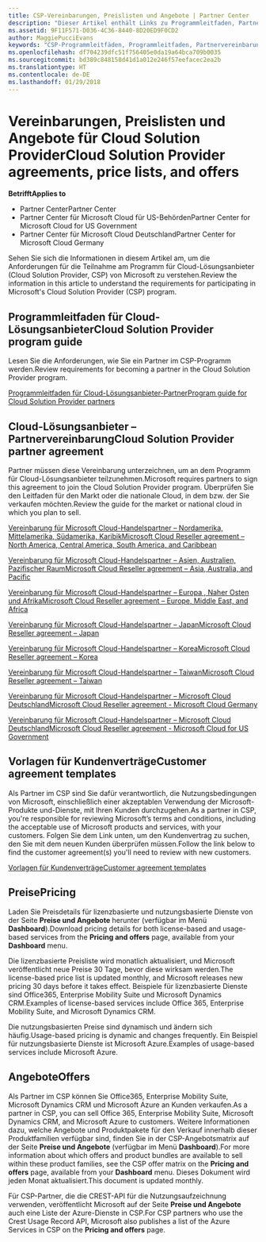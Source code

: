 ```yaml
---
title: CSP-Vereinbarungen, Preislisten und Angebote | Partner Center
description: "Dieser Artikel enthält Links zu Programmleitfaden, Partnervereinbarungen, Kundenverträgen, Preislisten und Angeboten für Cloud-Lösungsanbieter."
ms.assetid: 9F11F571-D036-4C36-8440-8D20ED9F0CD2
author: MaggiePucciEvans
keywords: "CSP-Programmleitfäden, Programmleitfaden, Partnervereinbarungen, Kundenvereinbarung, Preislisten, Angebote"
ms.openlocfilehash: df704239dfc51f756405e0da19a64bca709b0035
ms.sourcegitcommit: bd389c848158d41d1a012e246f57eefacec2ea2b
ms.translationtype: HT
ms.contentlocale: de-DE
ms.lasthandoff: 01/29/2018
---
```

# <a name="cloud-solution-provider-agreements-price-lists-and-offers"></a><span data-ttu-id="93d37-104">Vereinbarungen, Preislisten und Angebote für Cloud Solution Provider</span><span class="sxs-lookup"><span data-stu-id="93d37-104">Cloud Solution Provider agreements, price lists, and offers</span></span>

**<span data-ttu-id="93d37-105">Betrifft</span><span class="sxs-lookup"><span data-stu-id="93d37-105">Applies to</span></span>**

-  <span data-ttu-id="93d37-106">Partner Center</span><span class="sxs-lookup"><span data-stu-id="93d37-106">Partner Center</span></span>
-  <span data-ttu-id="93d37-107">Partner Center für Microsoft Cloud für US-Behörden</span><span class="sxs-lookup"><span data-stu-id="93d37-107">Partner Center for Microsoft Cloud for US Government</span></span>
-  <span data-ttu-id="93d37-108">Partner Center für Microsoft Cloud Deutschland</span><span class="sxs-lookup"><span data-stu-id="93d37-108">Partner Center for Microsoft Cloud Germany</span></span>


<span data-ttu-id="93d37-109">Sehen Sie sich die Informationen in diesem Artikel am, um die Anforderungen für die Teilnahme am Programm für Cloud-Lösungsanbieter (Cloud Solution Provider, CSP) von Microsoft zu verstehen.</span><span class="sxs-lookup"><span data-stu-id="93d37-109">Review the information in this article to understand the requirements for participating in Microsoft's Cloud Solution Provider (CSP) program.</span></span> 

## <a href="" id="programguide"></a><span data-ttu-id="93d37-110">Programmleitfaden für Cloud-Lösungsanbieter</span><span class="sxs-lookup"><span data-stu-id="93d37-110">Cloud Solution Provider program guide</span></span>


<span data-ttu-id="93d37-111">Lesen Sie die Anforderungen, wie Sie ein Partner im CSP-Programm werden.</span><span class="sxs-lookup"><span data-stu-id="93d37-111">Review requirements for becoming a partner in the Cloud Solution Provider program.</span></span>

[<span data-ttu-id="93d37-112">Programmleitfaden für Cloud-Lösungsanbieter-Partner</span><span class="sxs-lookup"><span data-stu-id="93d37-112">Program guide for Cloud Solution Provider partners</span></span>](http://go.microsoft.com/fwlink/p/?LinkId=617100)

## <a href="" id="partneragreement"></a><span data-ttu-id="93d37-113">Cloud-Lösungsanbieter – Partnervereinbarung</span><span class="sxs-lookup"><span data-stu-id="93d37-113">Cloud Solution Provider partner agreement</span></span>


<span data-ttu-id="93d37-114">Partner müssen diese Vereinbarung unterzeichnen, um an dem Programm für Cloud-Lösungsanbieter teilzunehmen.</span><span class="sxs-lookup"><span data-stu-id="93d37-114">Microsoft requires partners to sign this agreement to join the Cloud Solution Provider program.</span></span> <span data-ttu-id="93d37-115">Überprüfen Sie den Leitfaden für den Markt oder die nationale Cloud, in dem bzw. der Sie verkaufen möchten.</span><span class="sxs-lookup"><span data-stu-id="93d37-115">Review the guide for the market or national cloud in which you plan to sell.</span></span>

[<span data-ttu-id="93d37-116">Vereinbarung für Microsoft Cloud-Handelspartner – Nordamerika, Mittelamerika, Südamerika, Karibik</span><span class="sxs-lookup"><span data-stu-id="93d37-116">Microsoft Cloud Reseller agreement – North America, Central America, South America, and Caribbean</span></span>](http://download.microsoft.com/download/2/C/8/2C8CAC17-FCE7-4F51-9556-4D77C7022DF5/MCRA2017_AOC_ENG_Sep20172_CR.pdf)

[<span data-ttu-id="93d37-117">Vereinbarung für Microsoft Cloud-Handelspartner – Asien, Australien, Pazifischer Raum</span><span class="sxs-lookup"><span data-stu-id="93d37-117">Microsoft Cloud Reseller agreement – Asia, Australia, and Pacific</span></span>](http://download.microsoft.com/download/2/C/8/2C8CAC17-FCE7-4F51-9556-4D77C7022DF5/MCRA2017_APOC_ENG_Sep20172_CR.pdf)

[<span data-ttu-id="93d37-118">Vereinbarung für Microsoft Cloud-Handelspartner – Europa , Naher Osten und Afrika</span><span class="sxs-lookup"><span data-stu-id="93d37-118">Microsoft Cloud Reseller agreement – Europe, Middle East, and Africa</span></span>](http://download.microsoft.com/download/2/C/8/2C8CAC17-FCE7-4F51-9556-4D77C7022DF5/MCRA2017_EOC_ENG_Sep20172_CR.pdf)

[<span data-ttu-id="93d37-119">Vereinbarung für Microsoft Cloud-Handelspartner – Japan</span><span class="sxs-lookup"><span data-stu-id="93d37-119">Microsoft Cloud Reseller agreement – Japan</span></span>](http://download.microsoft.com/download/2/C/8/2C8CAC17-FCE7-4F51-9556-4D77C7022DF5/MCRA2017_JPN_ENG_Sep20172_CR.pdf)

[<span data-ttu-id="93d37-120">Vereinbarung für Microsoft Cloud-Handelspartner – Korea</span><span class="sxs-lookup"><span data-stu-id="93d37-120">Microsoft Cloud Reseller agreement – Korea</span></span>](http://download.microsoft.com/download/2/C/8/2C8CAC17-FCE7-4F51-9556-4D77C7022DF5/MCRA2017_KOR_ENG_Sep20172_CR.pdf)

[<span data-ttu-id="93d37-121">Vereinbarung für Microsoft Cloud-Handelspartner – Taiwan</span><span class="sxs-lookup"><span data-stu-id="93d37-121">Microsoft Cloud Reseller agreement – Taiwan</span></span>](http://download.microsoft.com/download/2/C/8/2C8CAC17-FCE7-4F51-9556-4D77C7022DF5/MCRA2017_TAI_ENG_Sep20172_CR.pdf)

[<span data-ttu-id="93d37-122">Vereinbarung für Microsoft Cloud-Handelspartner – Microsoft Cloud Deutschland</span><span class="sxs-lookup"><span data-stu-id="93d37-122">Microsoft Cloud Reseller agreement - Microsoft Cloud Germany</span></span>](http://download.microsoft.com/download/2/C/8/2C8CAC17-FCE7-4F51-9556-4D77C7022DF5/MCA2017Agr_EMEA_EU-EFTA_GER_ENG_Sep20173_GermanCloud.pdf)

[<span data-ttu-id="93d37-123">Vereinbarung für Microsoft Cloud-Handelspartner – Microsoft Cloud Deutschland</span><span class="sxs-lookup"><span data-stu-id="93d37-123">Microsoft Cloud Reseller agreement - Microsoft Cloud for US Government</span></span>](http://download.microsoft.com/download/2/C/8/2C8CAC17-FCE7-4F51-9556-4D77C7022DF5/MCRA2017_AOC_USGCC_ENG_Sep20172_CR.pdf)

## <a href="" id="customeragreementtemplate"></a><span data-ttu-id="93d37-124">Vorlagen für Kundenverträge</span><span class="sxs-lookup"><span data-stu-id="93d37-124">Customer agreement templates</span></span>


<span data-ttu-id="93d37-125">Als Partner im CSP sind Sie dafür verantwortlich, die Nutzungsbedingungen von Microsoft, einschließlich einer akzeptablen Verwendung der Microsoft-Produkte und-Dienste, mit Ihren Kunden durchzugehen.</span><span class="sxs-lookup"><span data-stu-id="93d37-125">As a partner in CSP, you're responsible for reviewing Microsoft’s terms and conditions, including the acceptable use of Microsoft products and services, with your customers.</span></span> <span data-ttu-id="93d37-126">Folgen Sie dem Link unten, um den Kundenvertrag zu suchen, den Sie mit dem neuen Kunden überprüfen müssen.</span><span class="sxs-lookup"><span data-stu-id="93d37-126">Follow the link below to find the customer agreement(s) you'll need to review with new customers.</span></span> 

[<span data-ttu-id="93d37-127">Vorlagen für Kundenverträge</span><span class="sxs-lookup"><span data-stu-id="93d37-127">Customer agreement templates</span></span>](agreements.md)

## <a name="pricing"></a><span data-ttu-id="93d37-128">Preise</span><span class="sxs-lookup"><span data-stu-id="93d37-128">Pricing</span></span>


<span data-ttu-id="93d37-129">Laden Sie Preisdetails für lizenzbasierte und nutzungsbasierte Dienste von der Seite **Preise und Angebote** herunter (verfügbar im Menü **Dashboard**).</span><span class="sxs-lookup"><span data-stu-id="93d37-129">Download pricing details for both license-based and usage-based services from the **Pricing and offers** page, available from your **Dashboard** menu.</span></span> 

<span data-ttu-id="93d37-130">Die lizenzbasierte Preisliste wird monatlich aktualisiert, und Microsoft veröffentlicht neue Preise 30 Tage, bevor diese wirksam werden.</span><span class="sxs-lookup"><span data-stu-id="93d37-130">The license-based price list is updated monthly, and Microsoft releases new pricing 30 days before it takes effect.</span></span> <span data-ttu-id="93d37-131">Beispiele für lizenzbasierte Dienste sind Office365, Enterprise Mobility Suite und Microsoft Dynamics CRM.</span><span class="sxs-lookup"><span data-stu-id="93d37-131">Examples of license-based services include Office 365, Enterprise Mobility Suite, and Microsoft Dynamics CRM.</span></span> 

<span data-ttu-id="93d37-132">Die nutzungsbasierten Preise sind dynamisch und ändern sich häufig.</span><span class="sxs-lookup"><span data-stu-id="93d37-132">Usage-based pricing is dynamic and changes frequently.</span></span> <span data-ttu-id="93d37-133">Ein Beispiel für nutzungsbasierte Dienste ist Microsoft Azure.</span><span class="sxs-lookup"><span data-stu-id="93d37-133">Examples of usage-based services include Microsoft Azure.</span></span>


## <a name="offers"></a><span data-ttu-id="93d37-134">Angebote</span><span class="sxs-lookup"><span data-stu-id="93d37-134">Offers</span></span>


<span data-ttu-id="93d37-135">Als Partner im CSP können Sie Office365, Enterprise Mobility Suite, Microsoft Dynamics CRM und Microsoft Azure an Kunden verkaufen.</span><span class="sxs-lookup"><span data-stu-id="93d37-135">As a partner in CSP, you can sell Office 365, Enterprise Mobility Suite, Microsoft Dynamics CRM, and Microsoft Azure to customers.</span></span> <span data-ttu-id="93d37-136">Weitere Informationen dazu, welche Angebote und Produktpakete für den Verkauf innerhalb dieser Produktfamilien verfügbar sind, finden Sie in der CSP-Angebotsmatrix auf der Seite **Preise und Angebote** (verfügbar im Menü **Dashboard**).</span><span class="sxs-lookup"><span data-stu-id="93d37-136">For more information about which offers and product bundles are available to sell within these product families, see the CSP offer matrix on the **Pricing and offers** page, available from your **Dashboard** menu.</span></span> <span data-ttu-id="93d37-137">Dieses Dokument wird jeden Monat aktualisiert.</span><span class="sxs-lookup"><span data-stu-id="93d37-137">This document is updated monthly.</span></span>

<span data-ttu-id="93d37-138">Für CSP-Partner, die die CREST-API für die Nutzungsaufzeichnung verwenden, veröffentlicht Microsoft auf der Seite **Preise und Angebote** auch eine Liste der Azure-Dienste in CSP.</span><span class="sxs-lookup"><span data-stu-id="93d37-138">For CSP partners who use the Crest Usage Record API, Microsoft also publishes a list of the Azure Services in CSP on the **Pricing and offers** page.</span></span>


